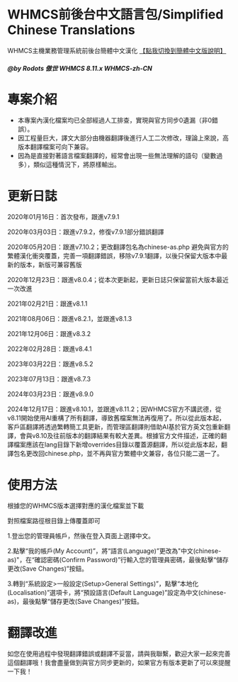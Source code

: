 # WHMCS前後台中文語言包/Simplified Chinese Translations
WHMCS主機業務管理系統前後台簡體中文漢化 [【點我切換到簡體中文版說明】](https://github.com/Rodots/WHMCS-zh-CN)

##### @by Rodots 傲世 WHMCS 8.11.x WHMCS-zh-CN

# 專案介紹

* 本專案內漢化檔案均已全部經過人工排查，實現與官方同步0遺漏（非0錯誤）。
* 因工程量巨大，譯文大部分由機器翻譯後進行人工二次修改，理論上來說，高版本翻譯檔案可向下兼容。
* 因為是直接對著語言檔案翻譯的，經常會出現一些無法理解的語句（變數過多），類似這種情況下，將原樣輸出。

# 更新日誌

2020年01月16日：首次發布，跟進v7.9.1

2020年03月03日：跟進v7.9.2，修復v7.9.1部分錯誤翻譯

2020年05月20日：跟進v7.10.2；更改翻譯包名為chinese-as.php 避免與官方的繁體漢化衝突覆蓋，完善一項翻譯錯誤，移除v7.9.1翻譯，以後只保留大版本中最新的版本，新版可兼容舊版

2020年12月23日：跟進v8.0.4；從本次更新起，更新日誌只保留當前大版本最近一次改進

2021年02月21日：跟進v8.1.1

2021年08月06日：跟進v8.2.1，並跟進v8.1.3

2021年12月06日：跟進v8.3.2

2022年02月28日：跟進v8.4.1

2023年03月22日：跟進v8.5.2

2023年07月13日：跟進v8.7.3

2024年03月23日：跟進v8.9.0

2024年12月17日：跟進v8.10.1，並跟進v8.11.2；因WHMCS官方不講武德，從v8.11開始使用AI重構了所有翻譯，導致舊檔案無法再復用了。所以從此版本起，客戶區翻譯將透過繁轉簡工具更新，而管理區翻譯則借助AI基於官方英文包重新翻譯，會與v8.10及往前版本的翻譯結果有較大差異。根據官方文件描述，正確的翻譯檔案應該在lang目錄下新增overrides目錄以覆蓋源翻譯，所以從此版本起，翻譯包名更改回chinese.php，並不再與官方繁體中文兼容，各位只能二選一了。

# 使用方法
根據您的WHMCS版本選擇對應的漢化檔案並下載

對照檔案路徑根目錄上傳覆蓋即可

1.登出您的管理員帳戶，然後在登入頁面上選擇中文。

2.點擊“我的帳戶(My Account)”，將“語言(Language)”更改為"中文(chinese-as)"，在“確認密碼(Confirm Password)”行輸入您的管理員密碼，最後點擊“儲存更改(Save Changes)”按鈕。

3.轉到“系統設定>一般設定(Setup>General Settings)”，點擊“本地化(Localisation)”選項卡，將“預設語言(Default Language)”設定為中文(chinese-as)，最後點擊“儲存更改(Save Changes)”按鈕。

# 翻譯改進
如您在使用過程中發現翻譯錯誤或翻譯不妥當，請與我聯繫，歡迎大家一起來完善這個翻譯哦！我會盡量做到與官方同步更新的，如果官方有版本更新了可以來提醒一下我！